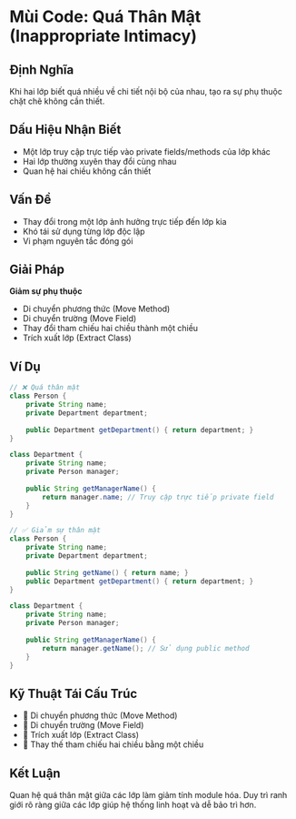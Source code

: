 # **Mùi Code: Quá Thân Mật (Inappropriate Intimacy)**

## **Định Nghĩa**
Khi hai lớp biết quá nhiều về chi tiết nội bộ của nhau, tạo ra sự phụ thuộc chặt chẽ không cần thiết.

## **Dấu Hiệu Nhận Biết**
- Một lớp truy cập trực tiếp vào private fields/methods của lớp khác
- Hai lớp thường xuyên thay đổi cùng nhau
- Quan hệ hai chiều không cần thiết

## **Vấn Đề**
- Thay đổi trong một lớp ảnh hưởng trực tiếp đến lớp kia
- Khó tái sử dụng từng lớp độc lập
- Vi phạm nguyên tắc đóng gói

## **Giải Pháp**
**Giảm sự phụ thuộc**
- Di chuyển phương thức (Move Method)
- Di chuyển trường (Move Field)
- Thay đổi tham chiếu hai chiều thành một chiều
- Trích xuất lớp (Extract Class)

## **Ví Dụ**
```java
// ❌ Quá thân mật
class Person {
    private String name;
    private Department department;
    
    public Department getDepartment() { return department; }
}

class Department {
    private String name;
    private Person manager;
    
    public String getManagerName() {
        return manager.name; // Truy cập trực tiếp private field
    }
}

// ✅ Giảm sự thân mật
class Person {
    private String name;
    private Department department;
    
    public String getName() { return name; }
    public Department getDepartment() { return department; }
}

class Department {
    private String name;
    private Person manager;
    
    public String getManagerName() {
        return manager.getName(); // Sử dụng public method
    }
}
```

## **Kỹ Thuật Tái Cấu Trúc**
- 🔧 Di chuyển phương thức (Move Method)
- 🔧 Di chuyển trường (Move Field)
- 🔧 Trích xuất lớp (Extract Class)
- 🔧 Thay thế tham chiếu hai chiều bằng một chiều

## **Kết Luận**
Quan hệ quá thân mật giữa các lớp làm giảm tính module hóa. Duy trì ranh giới rõ ràng giữa các lớp giúp hệ thống linh hoạt và dễ bảo trì hơn.